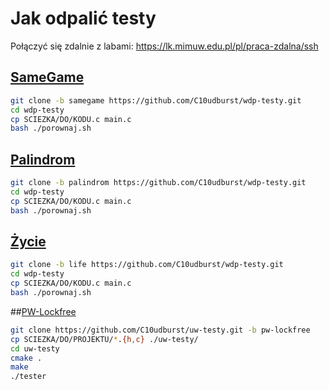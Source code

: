 # Jak odpalić testy

Połączyć się zdalnie z labami: https://lk.mimuw.edu.pl/pl/praca-zdalna/ssh

## [SameGame](https://github.com/C10udburst/wdp-testy/tree/samegame)
```bash
git clone -b samegame https://github.com/C10udburst/wdp-testy.git
cd wdp-testy
cp SCIEZKA/DO/KODU.c main.c
bash ./porownaj.sh
```

## [Palindrom](https://github.com/C10udburst/wdp-testy/tree/palindrom)
```bash
git clone -b palindrom https://github.com/C10udburst/wdp-testy.git
cd wdp-testy
cp SCIEZKA/DO/KODU.c main.c
bash ./porownaj.sh
```

## [Życie](https://github.com/C10udburst/wdp-testy/tree/life)
```bash
git clone -b life https://github.com/C10udburst/wdp-testy.git
cd wdp-testy
cp SCIEZKA/DO/KODU.c main.c
bash ./porownaj.sh
```

##[PW-Lockfree](https://github.com/C10udburst/wdp-testy/tree/pw-lockfree)
```bash
git clone https://github.com/C10udburst/uw-testy.git -b pw-lockfree
cp SCIEZKA/DO/PROJEKTU/*.{h,c} ./uw-testy/
cd uw-testy
cmake .
make
./tester
```
